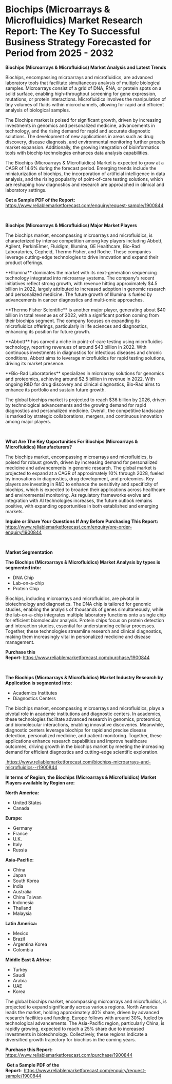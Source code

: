 <p><h1>Biochips (Microarrays & Microfluidics) Market Research Report: The Key To Successful Business Strategy Forecasted for Period from 2025 - 2032</h1></p><p><strong>Biochips (Microarrays & Microfluidics) Market Analysis and Latest Trends</strong></p>
<p><p>Biochips, encompassing microarrays and microfluidics, are advanced laboratory tools that facilitate simultaneous analysis of multiple biological samples. Microarrays consist of a grid of DNA, RNA, or protein spots on a solid surface, enabling high-throughput screening for gene expression, mutations, or protein interactions. Microfluidics involves the manipulation of tiny volumes of fluids within microchannels, allowing for rapid and efficient analysis of biological samples.</p><p>The Biochips market is poised for significant growth, driven by increasing investments in genomics and personalized medicine, advancements in technology, and the rising demand for rapid and accurate diagnostic solutions. The development of new applications in areas such as drug discovery, disease diagnosis, and environmental monitoring further propels market expansion. Additionally, the growing integration of bioinformatics tools with biochip technologies enhances data analysis capabilities.</p><p>The Biochips (Microarrays & Microfluidics) Market is expected to grow at a CAGR of 14.6% during the forecast period. Emerging trends include the miniaturization of biochips, the incorporation of artificial intelligence in data analysis, and the rising popularity of point-of-care testing solutions, which are reshaping how diagnostics and research are approached in clinical and laboratory settings.</p></p>
<p><strong>Get a Sample PDF of the Report:&nbsp;</strong> <a href="https://www.reliablemarketforecast.com/enquiry/request-sample/1900844?utm_campaign=2447&utm_medium=2&utm_source=Github&utm_content=ia&utm_term=16042025&utm_id=biochips-microarrays-microfluidics">https://www.reliablemarketforecast.com/enquiry/request-sample/1900844</a></p>
<p>&nbsp;</p>
<p><strong>Biochips (Microarrays & Microfluidics) Major Market Players</strong></p>
<p><p>The biochips market, encompassing microarrays and microfluidics, is characterized by intense competition among key players including Abbott, Agilent, PerkinElmer, Fluidigm, Illumina, GE Healthcare, Bio-Rad Laboratories, Cepheid, Thermo Fisher, and Roche. These companies leverage cutting-edge technologies to drive innovation and expand their product offerings.</p><p>**Illumina** dominates the market with its next-generation sequencing technology integrated into microarray systems. The company's recent initiatives reflect strong growth, with revenue hitting approximately $4.5 billion in 2022, largely attributed to increased adoption in genomic research and personalized medicine. The future growth of Illumina is fueled by advancements in cancer diagnostics and multi-omic approaches.</p><p>**Thermo Fisher Scientific** is another major player, generating about $40 billion in total revenue as of 2022, with a significant portion coming from their biochips segment. The company focuses on expanding its microfluidics offerings, particularly in life sciences and diagnostics, enhancing its position for future growth.</p><p>**Abbott** has carved a niche in point-of-care testing using microfluidics technology, reporting revenues of around $43 billion in 2022. With continuous investments in diagnostics for infectious diseases and chronic conditions, Abbott aims to leverage microfluidics for rapid testing solutions, driving its market presence.</p><p>**Bio-Rad Laboratories** specializes in microarray solutions for genomics and proteomics, achieving around $2.5 billion in revenue in 2022. With ongoing R&D for drug discovery and clinical diagnostics, Bio-Rad aims to enhance its portfolio and sustain future growth.</p><p>The global biochips market is projected to reach $36 billion by 2026, driven by technological advancements and the growing demand for rapid diagnostics and personalized medicine. Overall, the competitive landscape is marked by strategic collaborations, mergers, and continuous innovation among major players.</p></p>
<p>&nbsp;</p>
<p><strong>What Are The Key Opportunities For Biochips (Microarrays & Microfluidics) Manufacturers?</strong></p>
<p><p>The biochips market, encompassing microarrays and microfluidics, is poised for robust growth, driven by increasing demand for personalized medicine and advancements in genomic research. The global market is projected to expand at a CAGR of approximately 10% through 2028, fueled by innovations in diagnostics, drug development, and proteomics. Key players are investing in R&D to enhance the sensitivity and specificity of biochips, which is expected to broaden their applications across healthcare and environmental monitoring. As regulatory frameworks evolve and integration with AI technologies increases, the future outlook remains positive, with expanding opportunities in both established and emerging markets.</p></p>
<p><strong>Inquire or Share Your Questions If Any Before Purchasing This Report:</strong> <a href="https://www.reliablemarketforecast.com/enquiry/pre-order-enquiry/1900844?utm_campaign=2447&utm_medium=2&utm_source=Github&utm_content=ia&utm_term=16042025&utm_id=biochips-microarrays-microfluidics">https://www.reliablemarketforecast.com/enquiry/pre-order-enquiry/1900844</a></p>
<p>&nbsp;</p>
<p><strong>Market Segmentation</strong></p>
<p><strong>The Biochips (Microarrays & Microfluidics) Market Analysis by types is segmented into:</strong></p>
<p><ul><li>DNA Chip</li><li>Lab-on-a-chip</li><li>Protein Chip</li></ul></p>
<p><p>Biochips, including microarrays and microfluidics, are pivotal in biotechnology and diagnostics. The DNA chip is tailored for genomic studies, enabling the analysis of thousands of genes simultaneously, while the lab-on-a-chip integrates multiple laboratory functions onto a single chip for efficient biomolecular analysis. Protein chips focus on protein detection and interaction studies, essential for understanding cellular processes. Together, these technologies streamline research and clinical diagnostics, making them increasingly vital in personalized medicine and disease management.</p></p>
<p><strong>Purchase this Report:&nbsp;</strong><a href="https://www.reliablemarketforecast.com/purchase/1900844?utm_campaign=2447&utm_medium=2&utm_source=Github&utm_content=ia&utm_term=16042025&utm_id=biochips-microarrays-microfluidics">https://www.reliablemarketforecast.com/purchase/1900844</a></p>
<p>&nbsp;</p>
<p><strong>The Biochips (Microarrays & Microfluidics) Market Industry Research by Application is segmented into:</strong></p>
<p><ul><li>Academics Institutes</li><li>Diagnostics Centers</li></ul></p>
<p><p>The biochips market, encompassing microarrays and microfluidics, plays a pivotal role in academic institutions and diagnostic centers. In academics, these technologies facilitate advanced research in genomics, proteomics, and biomolecular interactions, enabling innovative discoveries. Meanwhile, diagnostic centers leverage biochips for rapid and precise disease detection, personalized medicine, and patient monitoring. Together, these applications enhance research capabilities and improve healthcare outcomes, driving growth in the biochips market by meeting the increasing demand for efficient diagnostics and cutting-edge scientific exploration.</p></p>
<p><a href="https://www.reliablemarketforecast.com/biochips-microarrays-and-microfluidics--r1900844?utm_campaign=2447&utm_medium=2&utm_source=Github&utm_content=ia&utm_term=16042025&utm_id=biochips-microarrays-microfluidics">&nbsp;https://www.reliablemarketforecast.com/biochips-microarrays-and-microfluidics--r1900844</a></p>
<p><strong>In terms of Region, the Biochips (Microarrays & Microfluidics) Market Players available by Region are:</strong></p>
<p>
    <p> <strong> North America: </strong>
        <ul>
            <li>United States</li>
            <li>Canada</li>
        </ul>
        </p> 
    <p> <strong> Europe: </strong>
        <ul>
            <li>Germany</li>
            <li>France</li>
            <li>U.K.</li>
            <li>Italy</li>
            <li>Russia</li>
        </ul>
        </p> 
    <p> <strong> Asia-Pacific: </strong>
        <ul>
            <li>China</li>
            <li>Japan</li>
            <li>South Korea</li>
            <li>India</li>
            <li>Australia</li>
            <li>China Taiwan</li>
            <li>Indonesia</li>
            <li>Thailand</li>
            <li>Malaysia</li>
        </ul>
        </p> 
    <p> <strong> Latin America: </strong>
        <ul>
            <li>Mexico</li>
            <li>Brazil</li>
            <li>Argentina Korea</li>
            <li>Colombia</li>
        </ul>
        </p> 
    <p> <strong> Middle East & Africa: </strong>
        <ul>
            <li>Turkey</li>
            <li>Saudi</li>
            <li>Arabia</li>
            <li>UAE</li>
            <li>Korea</li>
        </ul>
    </p>
    </p>
<p><p>The global biochips market, encompassing microarrays and microfluidics, is projected to expand significantly across various regions. North America leads the market, holding approximately 40% share, driven by advanced research facilities and funding. Europe follows with around 30%, fueled by technological advancements. The Asia-Pacific region, particularly China, is rapidly growing, expected to reach a 25% share due to increased investments in biotechnology. Collectively, these regions indicate a diversified growth trajectory for biochips in the coming years.</p></p>
<p><strong>Purchase this Report: </strong><a href="https://www.reliablemarketforecast.com/purchase/1900844?utm_campaign=2447&utm_medium=2&utm_source=Github&utm_content=ia&utm_term=16042025&utm_id=biochips-microarrays-microfluidics">https://www.reliablemarketforecast.com/purchase/1900844</a></p>
<p>&nbsp;<strong>Get a Sample PDF of the Report:&nbsp;&nbsp;</strong><a href="https://www.reliablemarketforecast.com/enquiry/request-sample/1900844?utm_campaign=2447&utm_medium=2&utm_source=Github&utm_content=ia&utm_term=16042025&utm_id=biochips-microarrays-microfluidics">https://www.reliablemarketforecast.com/enquiry/request-sample/1900844</a></p>
<p><strong></strong></p>
<p><p></p><p></p><p></p></p>